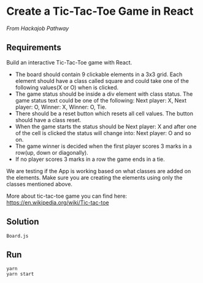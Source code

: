 # Create a Tic-Tac-Toe Game in React

_From Hackajob Pathway_

## Requirements

Build an interactive Tic-Tac-Toe game with React.

- The board should contain 9 clickable elements in a 3x3 grid. Each element should have a class called square and could take one of the following values(X or O) when is clicked.
- The game status should be inside a div element with class status.
  The game status text could be one of the following: Next player: X, Next player: O, Winner: X, Winner: O, Tie.
- There should be a reset button which resets all cell values. The button should have a class reset.
- When the game starts the status should be Next player: X and after one of the cell is clicked the status will change into: Next player: O and so on.
- The game winner is decided when the first player scores 3 marks in a row(up, down or diagonally).
- If no player scores 3 marks in a row the game ends in a tie.

We are testing if the App is working based on what classes are added on the elements. Make sure you are creating the elements using only the classes mentioned above.

More about tic-tac-toe game you can find here: https://en.wikipedia.org/wiki/Tic-tac-toe

## Solution

`Board.js`

## Run

```
yarn
yarn start
```
